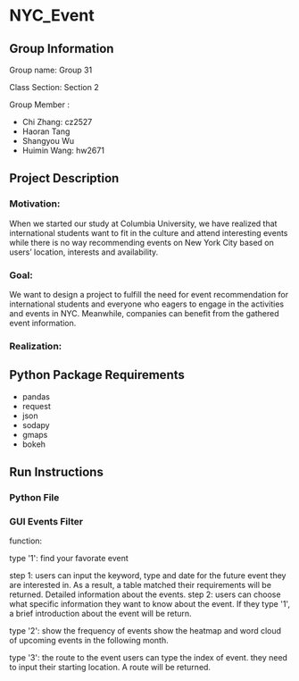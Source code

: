 # NYC_Event

## Group Information
Group name: Group 31

Class Section: Section 2

Group Member : 
+ Chi Zhang: cz2527
+ Haoran Tang
+ Shangyou Wu
+ Huimin Wang: hw2671

## Project Description


### Motivation:

When we started our study at Columbia University, we have realized that international students want to fit in the culture and attend interesting events while there is no way recommending events on New York City based on users’ location, interests and availability.

 

### Goal:

We want to design a project to fulfill the need for event recommendation for international students and everyone who eagers to engage in the activities and events in NYC. Meanwhile, companies can benefit from the gathered event information.

 
### Realization:



## Python Package Requirements
+ pandas
+ request
+ json
+ sodapy
+ gmaps
+ bokeh


## Run Instructions

### Python File 

### GUI Events Filter 

function:

type '1': find your favorate event

  step 1: 
  users can input the keyword, type and date for the future event they are interested in. As a result, a table matched their requirements will be returned. Detailed information about the events.
  step 2:
  users can choose what specific information they want to know about the event. If they type '1', a brief introduction about the event will be return.


type '2': show the frequency of events
  show the heatmap and word cloud of upcoming events in the following month.


type '3': the route to the event
  users can type the index of event. they need to input their starting location. A route will be returned.   
